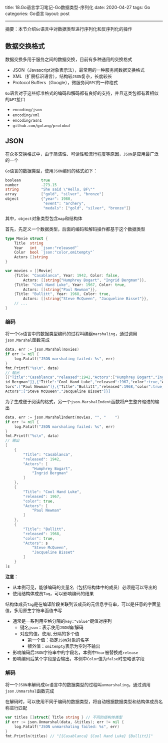 title: 18.Go语言学习笔记-Go数据类型-序列化
date: 2020-04-27
tags: Go
categories: Go语言
layout: post

------

摘要：本节介绍`Go`语言中对数据类型进行序列化和反序列化的操作

<!-- more -->

## 数据交换格式

数据交换多用于服务之间的数据交换，目前有多种通用的交换格式

- JSON（Javascript对象表示法），最常用的一种服务间数据交换格式
- XML（扩展标识语言），结构较`JSON`复杂，长度较长
- Protocol Buffers（Google），微服务间`RPC`的一种格式

`Go`语言对于这些标准格式的编码和解码都有良好的支持，并且这类包都有着相似的`API`接口

- `encoding/json`
- `encoding/xml`
- `encoding/asn1`
-  `github.com/golang/protobuf`

## JSON

在众多交换格式中，由于简洁性、可读性和流行程度等原因，`JSON`是应用最广泛的一个

`Go`语言的数据类型，使用`JSON`编码的格式如下：

```go
boolean         true
number          -273.15
string          "She said \"Hello, BF\""
array           ["gold", "silver", "bronze"]
object          {"year": 1980,
                 "event": "archery",
                 "medals": ["gold", "silver", "bronze"]}
```

其中，`object`对象类型包含`map`和结构体

首先，先定义一个数据类型，后面的编码和解码操作都基于这个数据类型

```go
type Movie struct {
    Title  string
    Year   int  `json:"released"`
    Color  bool `json:"color,omitempty"`
    Actors []string
}

var movies = []Movie{
    {Title: "Casablanca", Year: 1942, Color: false,
        Actors: []string{"Humphrey Bogart", "Ingrid Bergman"}},
    {Title: "Cool Hand Luke", Year: 1967, Color: true,
        Actors: []string{"Paul Newman"}},
    {Title: "Bullitt", Year: 1968, Color: true,
        Actors: []string{"Steve McQueen", "Jacqueline Bisset"}},
    // ...
}
```

### 编码

将一个`Go`语言中的数据类型编码的过程叫编组`marshaling`，通过调用`json.Marshal`函数完成

```go
data, err := json.Marshal(movies)
if err != nil {
    log.Fatalf("JSON marshaling failed: %s", err)
}
fmt.Printf("%s\n", data)
// 输出
[{"Title":"Casablanca","released":1942,"Actors":["Humphrey Bogart","Ingr
id Bergman"]},{"Title":"Cool Hand Luke","released":1967,"color":true,"Ac
tors":["Paul Newman"]},{"Title":"Bullitt","released":1968,"color":true,"
Actors":["Steve McQueen","Jacqueline Bisset"]}]
```

为了生成便于阅读的格式，另一个`json.MarshalIndent`函数将产生整齐缩进的输出

```go
data, err := json.MarshalIndent(movies, "", "    ")
if err != nil {
    log.Fatalf("JSON marshaling failed: %s", err)
}
fmt.Printf("%s\n", data)
// 输出
[
    {
        "Title": "Casablanca",
        "released": 1942,
        "Actors": [
            "Humphrey Bogart",
            "Ingrid Bergman"
        ]
    },
    {
        "Title": "Cool Hand Luke",
        "released": 1967,
        "color": true,
        "Actors": [
            "Paul Newman"
        ]
    },
    {
        "Title": "Bullitt",
        "released": 1968,
        "color": true,
        "Actors": s
            "Steve McQueen",
            "Jacqueline Bisset"
        ]
    }
]s
```

**注意**：

- 从本例可见，能够编码的变量名（包括结构体中的成员）必须是可以导出的
- 使用结构体成员`Tag`，可以影响编码的结果

结构体成员`Tag`是在编译阶段关联到该成员的元信息字符串，可以是任意的字面量值，多用原生字符串面值书写

- 通常是一系列用空格分隔的`key:"value"`键值对序列
  - 键名`json`：表示使用`JSON`编/解码
  - 对应的值，使用`,`分隔的多个值
    - 第一个值：指定`JSON`对象的名字
    - 额外值：`omitempty`表示为空时不输出
- 影响编码后`JSON`字符串中的字段名，本例中`Year`被替换成`release`
- 影响编码后某个字段是否输出，本例中`Color`值为`false`时忽略该字段

### 解码

将一个`JSON`串解码成`Go`语言中的数据类型的过程叫`unmarshaling`，通过调用`json.Unmarshal`函数完成

在解码时，可以使用不同于编码的数据类型，将自动根据数据类型和结构体成员名称进行匹配

```go
var titles []struct{ Title string } // 不同的结构体类型
if err := json.Unmarshal(data, &titles); err != nil {
    log.Fatalf("JSON unmarshaling failed: %s", err)
}
fmt.Println(titles) // "[{Casablanca} {Cool Hand Luke} {Bullitt}]"
```

